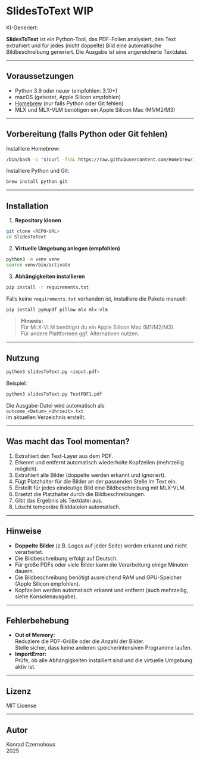 # SlidesToText WIP

KI-Generiert: 

**SlidesToText** ist ein Python-Tool, das PDF-Folien analysiert, den Text extrahiert und für jedes (nicht doppelte) Bild eine automatische Bildbeschreibung generiert. Die Ausgabe ist eine angereicherte Textdatei.

---

## Voraussetzungen

- Python 3.9 oder neuer (empfohlen: 3.10+)
- macOS (getestet, Apple Silicon empfohlen)
- [Homebrew](https://brew.sh/) (nur falls Python oder Git fehlen)
- MLX und MLX-VLM benötigen ein Apple Silicon Mac (M1/M2/M3)

---

## Vorbereitung (falls Python oder Git fehlen)

Installiere Homebrew:

```bash
/bin/bash -c "$(curl -fsSL https://raw.githubusercontent.com/Homebrew/install/HEAD/install.sh)"
```

Installiere Python und Git:

```bash
brew install python git
```

---

## Installation

1. **Repository klonen**

```bash
git clone <REPO-URL>
cd SlidesToText
```

2. **Virtuelle Umgebung anlegen (empfohlen)**

```bash
python3 -m venv venv
source venv/bin/activate
```

3. **Abhängigkeiten installieren**

```bash
pip install -r requirements.txt
```

Falls keine `requirements.txt` vorhanden ist, installiere die Pakete manuell:

```bash
pip install pymupdf pillow mlx mlx-vlm
```

> **Hinweis:**  
> Für MLX-VLM benötigst du ein Apple Silicon Mac (M1/M2/M3).  
> Für andere Plattformen ggf. Alternativen nutzen.

---

## Nutzung

```bash
python3 slidesToText.py <input.pdf>
```

Beispiel:

```bash
python3 slidesToText.py TestPDF1.pdf
```

Die Ausgabe-Datei wird automatisch als  
`outcome_<Datum>_<Uhrzeit>.txt`  
im aktuellen Verzeichnis erstellt.

---

## Was macht das Tool momentan?

1. Extrahiert den Text-Layer aus dem PDF.
2. Erkennt und entfernt automatisch wiederholte Kopfzeilen (mehrzeilig möglich).
3. Extrahiert alle Bilder (doppelte werden erkannt und ignoriert).
4. Fügt Platzhalter für die Bilder an der passenden Stelle im Text ein.
5. Erstellt für jedes eindeutige Bild eine Bildbeschreibung mit MLX-VLM.
6. Ersetzt die Platzhalter durch die Bildbeschreibungen.
7. Gibt das Ergebnis als Textdatei aus.
8. Löscht temporäre Bilddateien automatisch.

---

## Hinweise

- **Doppelte Bilder** (z.B. Logos auf jeder Seite) werden erkannt und nicht verarbeitet.
- Die Bildbeschreibung erfolgt auf Deutsch.
- Für große PDFs oder viele Bilder kann die Verarbeitung einige Minuten dauern.
- Die Bildbeschreibung benötigt ausreichend RAM und GPU-Speicher (Apple Silicon empfohlen).
- Kopfzeilen werden automatisch erkannt und entfernt (auch mehrzeilig, siehe Konsolenausgabe).

---

## Fehlerbehebung

- **Out of Memory:**  
  Reduziere die PDF-Größe oder die Anzahl der Bilder.  
  Stelle sicher, dass keine anderen speicherintensiven Programme laufen.
- **ImportError:**  
  Prüfe, ob alle Abhängigkeiten installiert sind und die virtuelle Umgebung aktiv ist.

---

## Lizenz

MIT License

---

## Autor

Konrad Czernohous  
2025
